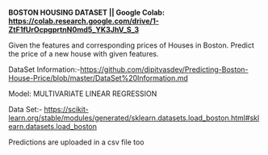 **BOSTON HOUSING DATASET || Google Colab: https://colab.research.google.com/drive/1-ZtF1fUrOcpgprtnN0md5_YK3JhV_S_3**

Given the features and corresponding prices of Houses in Boston. Predict the price of a new house with given features. 

DataSet Information:-https://github.com/dipitvasdev/Predicting-Boston-House-Price/blob/master/DataSet%20Information.md 

Model: MULTIVARIATE LINEAR REGRESSION

Data Set:- https://scikit-learn.org/stable/modules/generated/sklearn.datasets.load_boston.html#sklearn.datasets.load_boston

Predictions are uploaded in a csv file too
